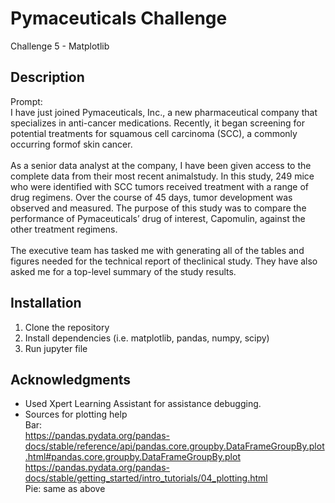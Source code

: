 # Pymaceuticals Challenge
Challenge 5 - Matplotlib

## Description
Prompt: 
<br>I have just joined Pymaceuticals, Inc., a new pharmaceutical company that specializes in anti-cancer medications. Recently, it began screening for potential treatments for squamous cell carcinoma (SCC), a commonly occurring formof skin cancer.
<br>
<br>As a senior data analyst at the company, I have been given access to the complete data from their most recent animalstudy. In this study, 249 mice who were identified with SCC tumors received treatment with a range of drug regimens. Over the course of 45 days, tumor development was observed and measured. The purpose of this study was to compare the performance of Pymaceuticals’ drug of interest, Capomulin, against the other treatment regimens.
<br>
<br>The executive team has tasked me with generating all of the tables and figures needed for the technical report of theclinical study. They have also asked me for a top-level summary of the study results.

## Installation
1. Clone the repository
2. Install dependencies (i.e. matplotlib, pandas, numpy, scipy)
3. Run jupyter file

## Acknowledgments
- Used Xpert Learning Assistant for assistance debugging.
- Sources for plotting help
<br>Bar: 
<br>https://pandas.pydata.org/pandas-docs/stable/reference/api/pandas.core.groupby.DataFrameGroupBy.plot.html#pandas.core.groupby.DataFrameGroupBy.plot
<br>https://pandas.pydata.org/pandas-docs/stable/getting_started/intro_tutorials/04_plotting.html
<br>Pie: same as above

